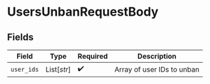 # UsersUnbanRequestBody


## Fields

| Field                      | Type                       | Required                   | Description                |
| -------------------------- | -------------------------- | -------------------------- | -------------------------- |
| `user_ids`                 | List[*str*]                | :heavy_check_mark:         | Array of user IDs to unban |